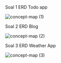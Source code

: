 Soal 1
ERD Todo app

![concept-map (1)](https://github.com/arizatus233/Learn_Phpmyadmin/assets/160198966/6b6ebc0c-a7fe-46fa-97b3-b63f2d26fd0a)

Soal 2
ERD Blog

![concept-map (2)](https://github.com/arizatus233/Learn_Phpmyadmin/assets/160198966/f61e0f19-ed74-43c0-9dda-d8954a96fd67)

Soal 3
ERD Weather App

![concept-map (3)](https://github.com/arizatus233/Learn_Phpmyadmin/assets/160198966/e1ded10c-0c95-4cd7-911c-24268f2b7dca)
